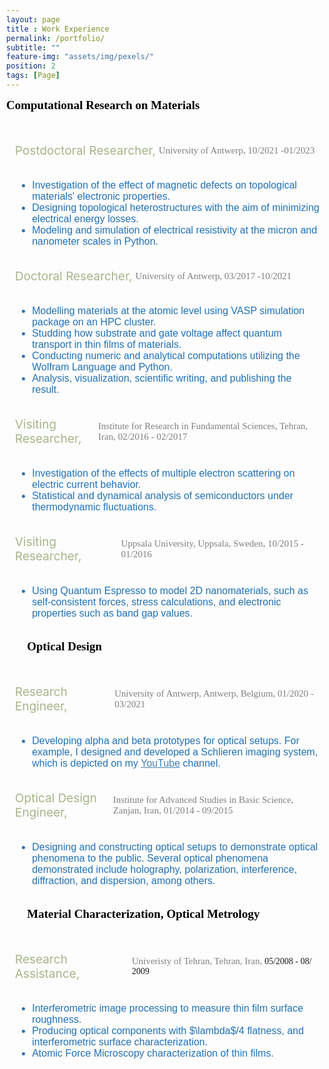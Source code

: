 ```yaml
--- 
layout: page
title : Work Experience 
permalink: /portfolio/
subtitle: "" 
feature-img: "assets/img/pexels/"
position: 2
tags: [Page]
---
```

 <style>
    /* Reset default margin and padding */
    body {
      margin: 0;
      padding: 10px;
      background-image: url('assets/img/header/education.jpg');
      background-repeat: no-repeat;
      background-position: center center;
      background-size: 1100px 300px; /* Ensure the background image covers the entire viewport */
    }



  /* Define your CSS styles here */
  /* Add your CSS styles if needed */
</style>
<html lang="en">
<head>
  <meta charset="UTF-8">
  <meta name="viewport" content="width=device-width, initial-scale=1.0">
  <title>{{ page.title }}</title>
  <link rel="stylesheet" href="navbar.css"> 

</head>
<body>
<section>
<div style="display: inline-block; padding-right: 10px;">
<span style="font-size: 19px; color: black; font-weight: bold; font-family: 'Avenir Next LT Pro';">
Computational Research on Materials
</span>
</div>
<br><br>

<div style="margin-left: 1em; margin-top: 1em;">
    <p style="font-size: 10.8px; color: rgba(0, 0, 0, 1); margin-bottom: 1;"></p>
   <div style="display: flex; align-items: center;">
    <p style=" font-size: 19px;color: rgba(130, 150, 90, 0.7); margin-right: 5px;">Postdoctoral Researcher,</p>
    <p class="italic" style="margin-right: 10px;"><span style="font-family: 'Avenir Next LT Pro'; font-size: 15px;color: gray;">University of Antwerp,</span><span style="font-family: 'Avenir Next LT Pro'; font-size: 15px;color: gray;"> 10/2021 -01/2023</span></p>

</div>
  <ul style="font-size: 16px; color: #2171b5; font-family: 'Avenir Next LT Pro', sans-serif;"> 
    <li>Investigation of the effect of magnetic defects on topological materials' electronic properties.</li>
    <li>Designing topological heterostructures with the aim of minimizing electrical energy losses.</li>
    <li>Modeling and simulation of electrical resistivity at the micron and nanometer scales in Python.</li>
  </ul>
</div>
 
  <div style="margin-left: 1em; margin-top: 1em;">
    <p style="font-size: 10.8px; color: rgba(0, 0, 0, 1); margin-bottom: 1;"></p>
   <div style="display: flex; align-items: center;">
    <p style=" font-size: 19px;color: rgba(130, 150, 90, 0.7); margin-right: 5px;">Doctoral Researcher,</p>
    <p class="italic" style="margin-right: 10px;"><span style="font-family: 'Avenir Next LT Pro'; font-size: 15px;color: gray;">University of Antwerp,</span><span style="font-family: 'Avenir Next LT Pro'; font-size: 15px;color: gray;"> 03/2017 -10/2021</span></p>

</div>
    <ul style="font-size: 16px; color: #2171b5; font-family: 'Avenir Next LT Pro', sans-serif;"> 
      <li>Modelling materials at the atomic level using VASP simulation package on an HPC cluster.</li>
      <li>Studding how substrate and gate voltage affect quantum transport in thin films of materials.</li>
      <li>Conducting numeric and analytical computations utilizing the Wolfram Language and Python.</li>
      <li>Analysis, visualization, scientific writing, and publishing the result.</li>
    </ul>
  </div>


  <div style="margin-left: 1em; margin-top: 1em;">
    <p style="font-size: 10.8px; color: rgba(0, 0, 0, 1); margin-bottom: 1;"></p>
   <div style="display: flex; align-items: center;">
    <p style=" font-size: 19px;color: rgba(130, 150, 90, 0.7); margin-right: 5px;">Visiting Researcher,</p>
    <p class="italic" style="margin-right: 10px;"><span style="font-family: 'Avenir Next LT Pro'; font-size: 15px;color: gray;">Institute for Research in Fundamental Sciences, Tehran, Iran, </span><span style="font-family: 'Avenir Next LT Pro'; font-size: 15px;color: gray;"> 02/2016 - 02/2017</span></p>


</div>
  <ul style="font-size: 16px; color: #2171b5; font-family: 'Avenir Next LT Pro', sans-serif;">   
     <li>Investigation of the effects of multiple electron scattering on electric current behavior.</li>
      <li>Statistical and dynamical analysis of semiconductors under thermodynamic fluctuations.</li>
    </ul>
  </div>

  <div style="margin-left: 1em; margin-top: 1em;">
    <p style="font-size: 10.8px; color: rgba(0, 0, 0, 1); margin-bottom: 1;"></p>
   <div style="display: flex; align-items: center;">
    <p style=" font-size: 19px;color: rgba(130, 150, 90, 0.7); margin-right: 10px;">Visiting Researcher,</p>
    <p class="italic" style="margin-right: 10px;"><span style="font-family: 'Avenir Next LT Pro';font-size: 15px;color: gray;">Uppsala University, Uppsala, Sweden, </span><span style="font-family: 'Avenir Next LT Pro';font-size: 15px;color: gray;"> 10/2015 - 01/2016</span></p>

</div>
  <ul style="font-size: 16px; color: #2171b5; font-family: 'Avenir Next LT Pro', sans-serif;">  
     <li>Using Quantum Espresso to model 2D nanomaterials, such as self-consistent forces, stress calculations, and electronic properties such as band gap values.</li>
    </ul>
  </div>

<br>
<section>
<div style="display: inline-block; padding-right: 20px;">
    <span style="font-size: 19px; color: black; font-weight: bold; font-family: 'Avenir Next LT Pro';">
        &nbsp;&nbsp;&nbsp;&nbsp;&nbsp;&nbsp; Optical Design
    </span>
</div>
<br><br>

  <div style="margin-left: 1em; margin-top: 1em;">
    <p style="font-size: 10.8px; color: rgba(0, 0, 0, 1); margin-bottom: 1;"></p>
    <div style="display: flex; align-items: center;">
      <p style=" font-size: 19px;color: rgba(130, 150, 90, 0.7); margin-right: 10px;">Research Engineer,</p>
      <p class="italic" style="margin-right: 10px;"><span style="font-family: 'Avenir Next LT Pro'; font-size: 15px;color: gray;">University of Antwerp, Antwerp, Belgium, </span><span style="font-family: 'Avenir Next LT Pro'; font-size: 15px;color:gray;">01/2020 - 03/2021</span></p>
  
  </div>
    <ul style="font-size: 16px; color: #2171b5; font-family: 'Avenir Next LT Pro', sans-serif;"> 
    <li>Developing alpha and beta prototypes for optical setups. For example, I designed and developed a Schlieren imaging system, which is depicted on my <a href="https://www.youtube.com/channel/UC0ghSST2dX-Yt1UBAKqMLZA" style="color: #4682B4;">YouTube</a> channel.</li>
  </ul>
</div>



  <div style="margin-left: 1em; margin-top: 1em;">
    <p style="font-size: 10.8px; color: rgba(0, 0, 0, 1); margin-bottom: 1;"></p>
    <div style="display: flex; align-items: center;">
      <p style=" font-size: 19px;color: rgba(130, 150, 90, 0.7); margin-right: 10px;">Optical Design Engineer,</p>
      <p class="italic" style="margin-right: 10px;"><span style="font-family: 'Avenir Next LT Pro'; font-size: 15px;color: gray;">Institute for Advanced Studies in Basic Science, Zanjan, Iran, </span><span style="font-family: 'Avenir Next LT Pro';font-size: 15px;color: gray;">01/2014 - 09/2015</span></p>
  
  </div>
  <ul style="font-size: 16px; color: #2171b5; font-family: 'Avenir Next LT Pro', sans-serif;">  
   <li>Designing and constructing optical setups to demonstrate optical phenomena to the public. Several optical phenomena demonstrated include holography, polarization, interference, diffraction, and dispersion, among others.</li>
  </ul>
</div>


<br>
<section>
<div style="display: inline-block; padding-right: 20px;">
    <span style="font-size: 19px; color: black; font-weight: bold; font-family: 'Avenir Next LT Pro';">
        &nbsp;&nbsp;&nbsp;&nbsp;&nbsp;&nbsp; Material Characterization, Optical Metrology
    </span>
</div>
<br><br>


  <div style="margin-left: 1em; margin-top: 1em;">
    <p style="font-size: 10.8px; color: rgba(0, 0, 0, 1); margin-bottom: 1;"></p>
    <div style="display: flex; align-items: center;">
      <p style=" font-size: 19px;color: rgba(130, 150, 90, 0.7); margin-right: 10px;">Research Assistance,</p>
      <p class="italic" style="margin-right: 10px;"><span style="font-family: 'Avenir Next LT Pro';font-size: 15px;color: gray;">Univeristy of Tehran, Tehran, Iran, </span><span style="font-family: 'Avenir Next LT Pro;font-size: 15px;color: gray;">05/2008 - 08/ 2009</span></p>
     
  </div>
 <ul style="font-size: 16px; color: #2171b5; font-family: 'Avenir Next LT Pro', sans-serif;"> 
      <li>Interferometric image processing to measure thin film surface roughness.</li>
      <li> Producing optical components with $\lambda$/4 flatness, and interferometric surface characterization.</li>
      <li>Atomic Force Microscopy characterization of thin films.</li>
 </ul>
</div>


